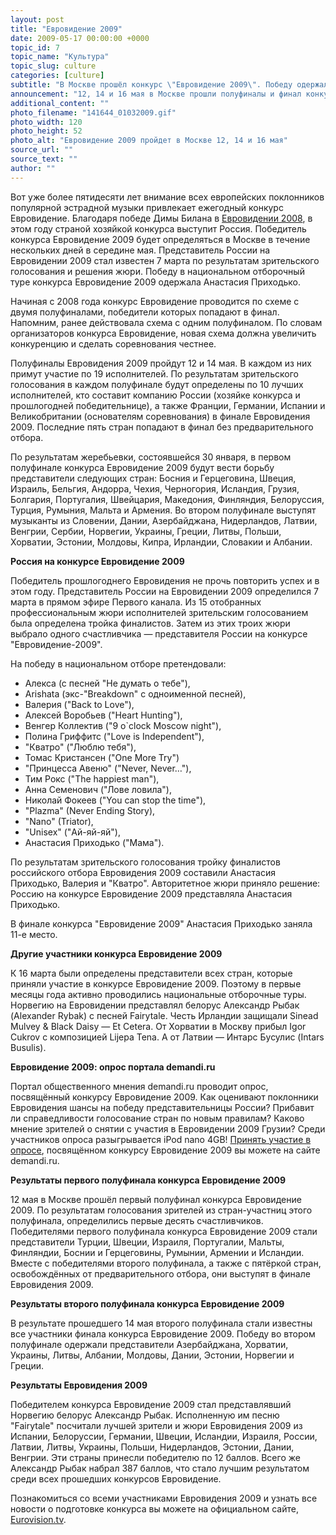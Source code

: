 ```yaml
---
layout: post
title: "Евровидение 2009"
date: 2009-05-17 00:00:00 +0000
topic_id: 7
topic_name: "Культура"
topic_slug: culture
categories: [culture]
subtitle: "В Москве прошёл конкурс \"Евровидение 2009\". Победу одержал Александр Рыбак"
announcement: "12, 14 и 16 мая в Москве прошли полуфиналы и финал конкурса популярной песни \"Евровидение 2009\". Победу одержал Александр Рыбак, представлявший на конкурсе Норвегию. Набрав 387 баллов, победитель установил рекорд: больше этого количества баллов на \"Евровидении\" никто пока не набирал."
additional_content: ""
photo_filename: "141644_01032009.gif"
photo_width: 120
photo_height: 52
photo_alt: "Евровидение 2009 пройдет в Москве 12, 14 и 16 мая"
source_url: ""
source_text: ""
author: ""
---
```

Вот уже более пятидесяти лет внимание всех европейских поклонников популярной эстрадной музыки привлекает ежегодный конкурс Евровидение. Благодаря победе Димы Билана в <a href="http://absite.ru/txt/culture/2766.html">Евровидении 2008</a>, в этом году страной хозяйкой конкурса выступит Россия. Победитель конкурса Евровидение 2009 будет определяться в Москве в течение нескольких дней в середине мая. Представитель России на Евровидении 2009 стал известен 7 марта по результатам зрительского голосования и решения жюри. Победу в национальном отборочный туре конкурса Евровидение 2009 одержала Анастасия Приходько.

Начиная с 2008 года конкурс Евровидение проводится по схеме с двумя полуфиналами, победители которых попадают в финал. Напомним, ранее действовала схема с одним полуфиналом. По словам организаторов конкурса Евровидение, новая схема должна увеличить конкуренцию и сделать соревнования честнее.

Полуфиналы Евровидения 2009 пройдут 12 и 14 мая. В каждом из них примут участие по 19 исполнителей. По результатам зрительского голосования в каждом полуфинале будут определены по 10 лучших исполнителей, кто составит компанию России (хозяйке конкурса и прошлогодней победительнице), а также Франции, Германии, Испании и Великобритании (основателям соревнования) в финале Евровидения 2009. Последние пять стран попадают в финал без предварительного отбора.

По результатам жеребьевки, состоявшейся 30 января, в первом полуфинале конкурса Евровидение 2009 будут вести борьбу представители следующих стран: Босния и Герцеговина, Швеция, Израиль, Бельгия, Андорра, Чехия, Черногория, Исландия, Грузия, Болгария, Португалия, Швейцария, Македония, Финляндия, Белоруссия, Турция, Румыния, Мальта и Армения. Во втором полуфинале выступят музыканты из Словении, Дании, Азербайджана, Нидерландов, Латвии, Венгрии, Сербии, Норвегии, Украины, Греции, Литвы, Польши, Хорватии, Эстонии, Молдовы, Кипра, Ирландии, Словакии и Албании.

<b>Россия на конкурсе Евровидение 2009</b>

Победитель прошлогоднего Евровидения не прочь повторить успех и в этом году. Представитель России на Евровидении 2009 определился 7 марта в прямом эфире Первого канала. Из 15 отобранных профессиональным жюри исполнителей зрительским голосованием была определена тройка финалистов. Затем из этих троих жюри выбрало одного счастливчика — представителя России на конкурсе "Евровидение-2009".

На победу в национальном отборе претендовали:
- Алекса (с песней "Не думать о тебе"),
- Arishata (экс-"Breakdown" с одноименной песней),
- Валерия ("Back to Love"),
- Алексей Воробьев ("Heart Hunting"),
- Венгер Коллектив ("9 o`clock Moscow night"),
- Полина Гриффитс ("Love is Independent"),
- "Кватро" ("Люблю тебя"),
- Томас Кристансен ("One More Try")
- "Принцесса Авеню" ("Never, Never…"),
- Тим Рокс ("The happiest man"),
- Анна Семенович ("Лове ловила"),
- Николай Фокеев ("You can stop the time"),
- "Plazma" (Never Ending Story),
- "Nano" (Triator),
- "Unisex" ("Ай-яй-яй"),
- Анастасия Приходько ("Мама").

По результатам зрительского голосования тройку финалистов российского отбора Евровидения 2009 составили Анастасия Приходько, Валерия и "Кватро". Авторитетное жюри приняло решение: Россию на конкурсе Евровидение 2009 представляла Анастасия Приходько.

В финале конкурса "Евровидение 2009" Анастасия Приходько заняла 11-е место.

<b>Другие участники конкурса Евровидение 2009</b>

К 16 марта были определены представители всех стран, которые приняли участие в конкурсе Евровидение 2009. Поэтому в первые месяцы года активно проводились национальные отборочные туры. Норвегию на Евровидении представлял белорус Александр Рыбак (Alexander Rybak) с песней Fairytale. Честь Ирландии защищали Sinead Mulvey & Black Daisy — Et Cetera. От Хорватии в Москву прибыл Igor Cukrov с композицией Lijepa Tena. А от Латвии — Интарс Бусулис (Intars Busulis).

<b>Евровидение 2009: опрос портала demandi.ru</b>

Портал общественного мнения demandi.ru проводит опрос, посвящённый конкурсу Евровидение 2009. Как оценивают поклонники Евровидения шансы на победу представительницы России? Прибавит ли справедливости голосование стран по новым правилам? Каково мнение зрителей о снятии с участия в Евровидении 2009 Грузии? Среди участников опроса разыгрывается iPod nano 4GB! <a href="http://www.demandi.ru/ac_4199_esc2009.php" target="_blank">Принять участие в опросе</a>, посвящённом конкурсу Евровидение 2009 вы можете на сайте demandi.ru.

<b>Результаты первого полуфинала конкурса Евровидение 2009</b>

12 мая в Москве прошёл первый полуфинал конкурса Евровидение 2009. По результатам голосования зрителей из стран-участниц этого полуфинала, определились первые десять счастливчиков. Победителями первого полуфинала конкурса Евровидение 2009 стали представители Турции, Швеции, Израиля, Португалии, Мальты, Финляндии, Боснии и Герцеговины, Румынии, Армении и Исландии. Вместе с победителями второго полуфинала, а также с пятёркой стран, освобождённых от предварительного отбора, они выступят в финале Евровидения 2009. 

<b>Результаты второго полуфинала конкурса Евровидение 2009</b>

В результате прошедшего 14 мая второго полуфинала стали известны все участники финала конкурса Евровидение 2009. Победу во втором полуфинале одержали представители Азербайджана, Хорватии, Украины, Литвы, Албании, Молдовы, Дании, Эстонии, Норвегии и Греции.

<b>Результаты Евровидения 2009</b>

Победителем конкурса Евровидение 2009 стал представлявший Норвегию белорус Александр Рыбак. Исполненную им песню "Fairytale" посчитали лучшей зрители и жюри Евровидения 2009 из Испании, Белоруссии, Германии, Швеции, Исландии, Израиля, России, Латвии, Литвы, Украины, Польши, Нидерландов, Эстонии, Дании, Венгрии. Эти страны принесли победителю по 12 баллов. Всего же Александр Рыбак набрал 387 баллов, что стало лучшим результатом среди всех прошедших конкурсов Евровидение.

Познакомиться со всеми участниками Евровидения 2009 и узнать все новости о подготовке конкурса вы можете на официальном сайте, <a href="http://www.eurovision.tv/index/main">Eurovision.tv</a>.
